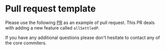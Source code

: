 # Pull request template

Please use the following [PR](https://github.com/char0n/ramda-adjunct/pull/905/files) as an example
of pull request. This PR deals with adding a new feature called `allSettledP`.

If you have any additional questions please don't hesitate to contact any of the core commiters.
